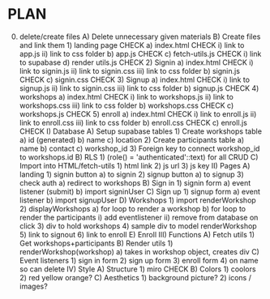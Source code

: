 # PLAN

0) delete/create files
    A) Delete unnecessary given materials
    B) Create files and link them
        1) landing page CHECK
            a) index.html   CHECK
                i) link to app.js
                ii) link to css folder
            b) app.js   CHECK
            c) fetch-utils.js   CHECK
                i) link to supabase
            d) render utils.js  CHECK
        2) Signin
            a) index.html   CHECK
                i) link to signin.js
                ii) link to signin.css
                iii) link to css folder
            b) signin.js    CHECK
            c) signin.css   CHECK
        3) Signup
            a) index.html   CHECK
                i) link to signup.js
                ii) link to signin.css
                iii) link to css folder
            b) signup.js    CHECK
        4) workshops
            a) index.html   CHECK
                i) link to workshops.js
                ii) link to workshops.css
                iii) link to css folder
            b) workshops.css    CHECK
            c) workshops.js CHECK
        5) enroll
            a) index.html   CHECK
                i) link to enroll.js
                ii) link to enroll.css
                iii) link to css folder
            b) enroll.css   CHECK
            c) enroll.js    CHECK
I) Database
    A) Setup supabase tables
        1) Create workshops table
            a) id (generated)
            b) name
            c) location
        2) Create participants table
            a) name
            b) contact
            c) workshop_id
        3) Foreign key to connect workshop_id to workshops.id
    B) RLS
        1) (role() = 'authenticated'::text) for all CRUD
    C) Import into HTML/fetch-utils
        1) html link
        2) js url
        3) js key
II) Pages
    A) landing
        1) signin button
            a) <a> to signin
        2) signup button
            a) <a> to signup
        3) check auth
            a) redirect to workshops
    B) Sign in
        1) signin form
            a) event listener (submit)
            b) import signinUser
    C) Sign up
        1) signup form
            a) event listener
            b) import signupUser
    D) Workshops
        1) import renderWorkshop
        2) displayWorkshops
            a) for loop to render a workshop
            b) for loop to render the participants
                i) add eventlistener
                ii) remove from database on click
        3) div to hold workshops
        4) sample div to model renderWorkshop
        5) link to signout
        6) link to enroll
    E) Enroll
III) Functions
    A) Fetch utils
        1) Get workshops+participants
    B) Render utils
        1) renderWorkshop(workshop)
            a) takes in workshop object, creates div
    C) Event listeners
        1) sign in form
        2) sign up form
        3) enroll form
        4) on name so can delete
IV) Style
    A) Structure
        1) miro CHECK
    B) Colors
        1) coolors
        2) red yellow orange?
    C) Aesthetics
        1) background picture?
        2) icons / images?